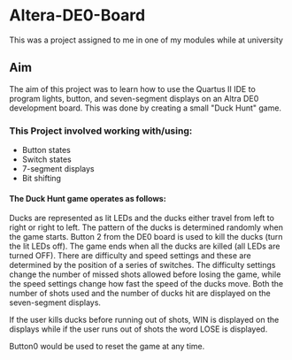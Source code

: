 # Altera-DE0-Board
This was a project assigned to me in one of my modules while at university

## Aim
The aim of this project was to learn how to use the Quartus II IDE to program lights, button, and seven-segment displays on an Altra DE0 development board. This was done by creating a small "Duck Hunt" game. 

### This Project involved working with/using:
* Button states
* Switch states
* 7-segment displays
* Bit shifting

#### The Duck Hunt game operates as follows:
Ducks  are  represented  as  lit  LEDs  and  the  ducks  either  travel  from  left  to  right  or right to left. The pattern of the ducks is determined randomly when the game starts. Button  2  from  the  DE0  board  is  used  to  kill  the  ducks  (turn  the  lit  LEDs  off).  The game ends when all the ducks are killed (all LEDs are turned OFF). There are difficulty and speed settings and these are determined by the position of a series of switches. The difficulty settings change the number of missed shots allowed before losing the game, while the speed settings change how fast the speed of the ducks move. Both the number of shots used and the number of ducks hit are displayed on the seven-segment displays.

If the user kills ducks before running out of shots, WIN is displayed on the displays while if the user runs out of shots the word LOSE is displayed.

Button0 would be used to reset the game at any time.
